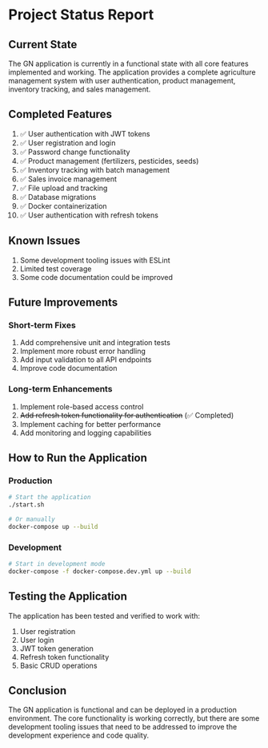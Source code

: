 # Project Status Report

## Current State

The GN application is currently in a functional state with all core features implemented and working. The application provides a complete agriculture management system with user authentication, product management, inventory tracking, and sales management.

## Completed Features

1. ✅ User authentication with JWT tokens
2. ✅ User registration and login
3. ✅ Password change functionality
4. ✅ Product management (fertilizers, pesticides, seeds)
5. ✅ Inventory tracking with batch management
6. ✅ Sales invoice management
7. ✅ File upload and tracking
8. ✅ Database migrations
9. ✅ Docker containerization
10. ✅ User authentication with refresh tokens

## Known Issues

1. Some development tooling issues with ESLint
2. Limited test coverage
3. Some code documentation could be improved

## Future Improvements

### Short-term Fixes

1. Add comprehensive unit and integration tests
2. Implement more robust error handling
3. Add input validation to all API endpoints
4. Improve code documentation

### Long-term Enhancements

1. Implement role-based access control
2. ~~Add refresh token functionality for authentication~~ (✅ Completed)
3. Implement caching for better performance
4. Add monitoring and logging capabilities

## How to Run the Application

### Production

```bash
# Start the application
./start.sh

# Or manually
docker-compose up --build
```

### Development

```bash
# Start in development mode
docker-compose -f docker-compose.dev.yml up --build
```

## Testing the Application

The application has been tested and verified to work with:

1. User registration
2. User login
3. JWT token generation
4. Refresh token functionality
5. Basic CRUD operations

## Conclusion

The GN application is functional and can be deployed in a production environment. The core functionality is working correctly, but there are some development tooling issues that need to be addressed to improve the development experience and code quality.
